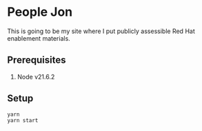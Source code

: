 # People Jon

This is going to be my site where I put publicly assessible Red Hat enablement materials.

## Prerequisites

1.  Node v21.6.2

## Setup

```shell
yarn
yarn start
```
